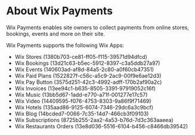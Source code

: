 # About Wix Payments

Wix Payments enables site owners to collect payments from online stores, bookings, events and more on their site.

Wix Payments supports the following Wix Apps:

- Wix Stores (1380b703-ce81-ff05-f115-39571d94dfcd)
- Wix Bookings (13d21c63-b5ec-5912-8397-c3a5ddb27a97)
- Wix Events (140603ad-af8d-84a5-2c80-a0f60cb47351)
- Wix Paid Plans (1522827f-c56c-a5c9-2ac9-00f9e6ae12d3)
- Wix Pay Button (3575d251-42c3-4992-adff-170b2af90a2c)
- Wix Invoices (13ee94c1-b635-8505-3391-97919052c16f)
- Wix Music (13bb5d67-1add-e770-a71f-001277e17c57)
- Wix Video (14409595-f076-4753-8303-9a86f9f71469)
- Wix Hotels (135aad86-9125-6074-7346-29dc6a3c9bcf)
- Wix Blog (14bcded7-0066-7c35-14d7-466cb3f09103)
- Wix Subscriptions (8725b255-2aa2-4a53-b76d-7d3c363aaeea)
- Wix Restaurants Orders (13e8d036-5516-6104-b456-c8466db39542)
